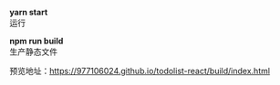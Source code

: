 **yarn start**  
运行

**npm run build**  
生产静态文件

预览地址：https://977106024.github.io/todolist-react/build/index.html

